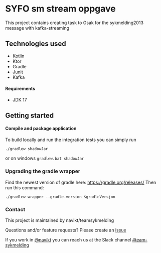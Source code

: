 #  SYFO sm stream oppgave
This project contains creating task to Gsak for the sykmelding2013 message with kafka-streaming

## Technologies used
* Kotlin
* Ktor
* Gradle
* Junit
* Kafka

#### Requirements

* JDK 17

## Getting started
#### Compile and package application

To build locally and run the integration tests you can simply run
``` bash 
./gradlew shadowJar
```
or on windows
`gradlew.bat shadowJar`


### Upgrading the gradle wrapper
Find the newest version of gradle here: https://gradle.org/releases/ Then run this command:

```./gradlew wrapper --gradle-version $gradleVersjon```

### Contact

This project is maintained by navikt/teamsykmelding

Questions and/or feature requests? Please create an [issue](https://github.com/navikt/syfosmoppgave-stream/issues)

If you work in [@navikt](https://github.com/navikt) you can reach us at the Slack
channel [#team-sykmelding](https://nav-it.slack.com/archives/CMA3XV997)